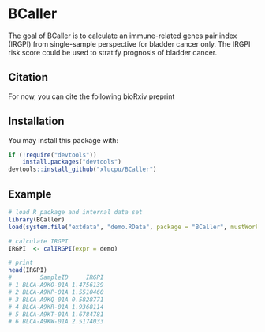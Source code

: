 # BCaller

<!-- badges: start -->
<!-- badges: end -->

The goal of BCaller is to calculate an immune-related genes pair index (IRGPI) from single-sample perspective for bladder cancer only. The IRGPI risk score could be used to stratify prognosis of bladder cancer.

## Citation

For now, you can cite the following bioRxiv preprint

## Installation

You may install this package with:

``` r
if (!require("devtools")) 
    install.packages("devtools")
devtools::install_github("xlucpu/BCaller")
```

## Example
``` r
# load R package and internal data set
library(BCaller)
load(system.file("extdata", "demo.RData", package = "BCaller", mustWork = TRUE)) # load example data

# calculate IRGPI
IRGPI  <- calIRGPI(expr = demo) 

# print
head(IRGPI)
#        SampleID     IRGPI
# 1 BLCA-A9KO-01A 1.4756139
# 2 BLCA-A9KP-01A 1.5510460
# 3 BLCA-A9KQ-01A 0.5828771
# 4 BLCA-A9KR-01A 1.9368114
# 5 BLCA-A9KT-01A 1.6784781
# 6 BLCA-A9KW-01A 2.5174033
```

